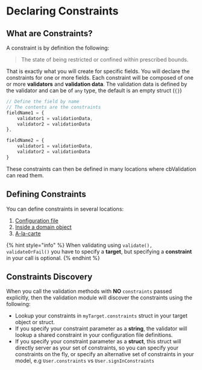 # Declaring Constraints

## What are Constraints?

A constraint is by definition the following:

> The state of being restricted or confined within prescribed bounds.

That is exactly what you will create for specific fields. You will declare the constraints for one or more fields. Each constraint will be composed of one or more **validators** and **validation data**. The validation data is defined by the validator and can be of `any` type, the default is an empty struct \(`{}`\)

```javascript
// Define the field by name
// The contents are the constraints
fieldName1 = {
    validator1 = validationData,
    validator2 = validationData
},

fieldName2 = {
    validator1 = validationData,
    validator2 = validationData
}
```

These constraints can then be defined in many locations where cbValidation can read them.

## Defining Constraints

You can define constraints in several locations:

1. [Configuration file](configuration-file.md)
2. [Inside a domain object](domain-object.md)
3. [A-la-carte](a-la-carte-via-event-handlers.md)

{% hint style="info" %}
When validating using `validate(), validateOrFail()` you have to specify a **target**, but specifying a **constraint** in your call is optional.
{% endhint %}

## Constraints Discovery

When you call the validation methods with **NO** `constraints` passed explicitly, then the validation module will discover the constraints using the following:

* Lookup your constraints in `myTarget.constraints` struct in your target object or struct.
* If you specify your constraint parameter as a **string**, the validator will lookup a shared constraint in your configuration file definitions.
* If you specify your constraint parameter as a **struct**, this struct will directly server as your set of constraints, so you can specify your constraints on the fly,  or specify an alternative set of constraints in your model, e.g `User.constraints` vs `User.signInConstraints`

